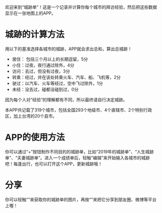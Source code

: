 欢迎来到“城跡单”！这是一个记录并计算你每个城市的拜访经验，然后把这些数据显示在一张地图上的APP。

# 城跡的计算方法

用以下的基准选择各城市的城跡，APP就会求出总和，算出总城跡！

- 居住： 包括三个月以上的长期逗留，5分
- 小住：过夜，夜行通过除外，4分
- 访问：去过，但没有过夜，3分
- 转乘：经过，并在该处转乘火车、汽车、船、飞机等，2分
- 驶过：以汽车、火车等经过，空中飞过除外，1分
- 未经：没去过，碰都没碰到过，0分

因为每个人对“经验”的理解都有不同，所以最终请自行决定城跡。

本APP共记载了319个城市，包括全国293个地级市、4个直辖市、2个特别行政区，加上台湾的20个县市。

# APP的使用方法

你可以通过“+”按钮制作不同目的的城跡单，比如“2019年的城跡单”、“人生城跡单”、“夫妻城跡单”。进入一个成绩单后，轻触“编辑”来开始输入各城市的城跡吧！每逢出行，也可以打开这个APP，更新城跡哦！

# 分享
你可以轻触“<picture>”来获取你的城跡单的图片，再按“<share>”来把它分享到朋友圈、微博等平台上喔！
